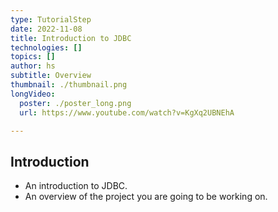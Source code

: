 ```yaml
---
type: TutorialStep
date: 2022-11-08
title: Introduction to JDBC
technologies: []
topics: []
author: hs
subtitle: Overview
thumbnail: ./thumbnail.png
longVideo:
  poster: ./poster_long.png
  url: https://www.youtube.com/watch?v=KgXq2UBNEhA

---
```


## Introduction

* An introduction to JDBC.
* An overview of the project you are going to be working on.
